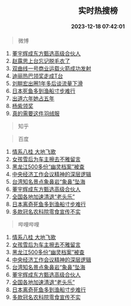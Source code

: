 <div align="center"><h2>实时热搜榜</h2><h4>2023-12-18 07:42:01</h4></div>

> 微博  

1. [董宇辉成东方甄选高级合伙人](https://s.weibo.com/weibo?q=%23%E8%91%A3%E5%AE%87%E8%BE%89%E6%88%90%E4%B8%9C%E6%96%B9%E7%94%84%E9%80%89%E9%AB%98%E7%BA%A7%E5%90%88%E4%BC%99%E4%BA%BA%23&t=31&band_rank=1&Refer=top)<br />
2. [赵露思上台忘记脱毛衣了](https://s.weibo.com/weibo?q=%E8%B5%B5%E9%9C%B2%E6%80%9D%E4%B8%8A%E5%8F%B0%E5%BF%98%E8%AE%B0%E8%84%B1%E6%AF%9B%E8%A1%A3%E4%BA%86&t=31&band_rank=2&Refer=top)<br />
3. [双曲线一号商业运载火箭成功发射](https://s.weibo.com/weibo?q=%23%E5%8F%8C%E6%9B%B2%E7%BA%BF%E4%B8%80%E5%8F%B7%E5%95%86%E4%B8%9A%E8%BF%90%E8%BD%BD%E7%81%AB%E7%AE%AD%E6%88%90%E5%8A%9F%E5%8F%91%E5%B0%84%23&t=31&band_rank=3&Refer=top)<br />
4. [迪丽热巴领奖走成T台](https://s.weibo.com/weibo?q=%E8%BF%AA%E4%B8%BD%E7%83%AD%E5%B7%B4%E9%A2%86%E5%A5%96%E8%B5%B0%E6%88%90T%E5%8F%B0&t=31&band_rank=4&Refer=top)<br />
5. [刘畊宏出圈1年多后谈流量下滑](https://s.weibo.com/weibo?q=%23%E5%88%98%E7%95%8A%E5%AE%8F%E5%87%BA%E5%9C%881%E5%B9%B4%E5%A4%9A%E5%90%8E%E8%B0%88%E6%B5%81%E9%87%8F%E4%B8%8B%E6%BB%91%23&t=31&band_rank=5&Refer=top)<br />
6. [日本死鱼多到渔船寸步难行](https://s.weibo.com/weibo?q=%23%E6%97%A5%E6%9C%AC%E6%AD%BB%E9%B1%BC%E5%A4%9A%E5%88%B0%E6%B8%94%E8%88%B9%E5%AF%B8%E6%AD%A5%E9%9A%BE%E8%A1%8C%23&t=31&band_rank=6&Refer=top)<br />
7. [出道六年她占五年](https://s.weibo.com/weibo?q=%23%E5%87%BA%E9%81%93%E5%85%AD%E5%B9%B4%E5%A5%B9%E5%8D%A0%E4%BA%94%E5%B9%B4%23&t=31&band_rank=7&Refer=top)<br />
8. [杨紫领奖](https://s.weibo.com/weibo?q=%E6%9D%A8%E7%B4%AB%E9%A2%86%E5%A5%96&t=31&band_rank=8&Refer=top)<br />
9. [真的需要这件羽绒服](https://s.weibo.com/weibo?q=%23%E7%9C%9F%E7%9A%84%E9%9C%80%E8%A6%81%E8%BF%99%E4%BB%B6%E7%BE%BD%E7%BB%92%E6%9C%8D%23&t=31&band_rank=9&Refer=top)<br />

> 知乎  


> 百度  

1. [情系八桂 大地飞歌](https://www.baidu.com/s?wd=%E6%83%85%E7%B3%BB%E5%85%AB%E6%A1%82+%E5%A4%A7%E5%9C%B0%E9%A3%9E%E6%AD%8C&sa=fyb_news&rsv_dl=fyb_news)<br />
2. [女孩雪后为车主擦去不雅留言](https://www.baidu.com/s?wd=%E5%A5%B3%E5%AD%A9%E9%9B%AA%E5%90%8E%E4%B8%BA%E8%BD%A6%E4%B8%BB%E6%93%A6%E5%8E%BB%E4%B8%8D%E9%9B%85%E7%95%99%E8%A8%80&sa=fyb_news&rsv_dl=fyb_news)<br />
3. [黑龙江500多份“幽灵档案”被查](https://www.baidu.com/s?wd=%E9%BB%91%E9%BE%99%E6%B1%9F500%E5%A4%9A%E4%BB%BD%E2%80%9C%E5%B9%BD%E7%81%B5%E6%A1%A3%E6%A1%88%E2%80%9D%E8%A2%AB%E6%9F%A5&sa=fyb_news&rsv_dl=fyb_news)<br />
4. [中央经济工作会议精神的深层逻辑](https://www.baidu.com/s?wd=%E4%B8%AD%E5%A4%AE%E7%BB%8F%E6%B5%8E%E5%B7%A5%E4%BD%9C%E4%BC%9A%E8%AE%AE%E7%B2%BE%E7%A5%9E%E7%9A%84%E6%B7%B1%E5%B1%82%E9%80%BB%E8%BE%91&sa=fyb_news&rsv_dl=fyb_news)<br />
5. [台湾知名景点象鼻岩“象鼻”坠海](https://www.baidu.com/s?wd=%E5%8F%B0%E6%B9%BE%E7%9F%A5%E5%90%8D%E6%99%AF%E7%82%B9%E8%B1%A1%E9%BC%BB%E5%B2%A9%E2%80%9C%E8%B1%A1%E9%BC%BB%E2%80%9D%E5%9D%A0%E6%B5%B7&sa=fyb_news&rsv_dl=fyb_news)<br />
6. [董宇辉成东方甄选高级合伙人](https://www.baidu.com/s?wd=%E8%91%A3%E5%AE%87%E8%BE%89%E6%88%90%E4%B8%9C%E6%96%B9%E7%94%84%E9%80%89%E9%AB%98%E7%BA%A7%E5%90%88%E4%BC%99%E4%BA%BA&sa=fyb_news&rsv_dl=fyb_news)<br />
7. [全国各地加速清退“老头乐”](https://www.baidu.com/s?wd=%E5%85%A8%E5%9B%BD%E5%90%84%E5%9C%B0%E5%8A%A0%E9%80%9F%E6%B8%85%E9%80%80%E2%80%9C%E8%80%81%E5%A4%B4%E4%B9%90%E2%80%9D&sa=fyb_news&rsv_dl=fyb_news)<br />
8. [日本离奇死鱼多到渔船寸步难行](https://www.baidu.com/s?wd=%E6%97%A5%E6%9C%AC%E7%A6%BB%E5%A5%87%E6%AD%BB%E9%B1%BC%E5%A4%9A%E5%88%B0%E6%B8%94%E8%88%B9%E5%AF%B8%E6%AD%A5%E9%9A%BE%E8%A1%8C&sa=fyb_news&rsv_dl=fyb_news)<br />
9. [多款冠名农科院零食宣传不实](https://www.baidu.com/s?wd=%E5%A4%9A%E6%AC%BE%E5%86%A0%E5%90%8D%E5%86%9C%E7%A7%91%E9%99%A2%E9%9B%B6%E9%A3%9F%E5%AE%A3%E4%BC%A0%E4%B8%8D%E5%AE%9E&sa=fyb_news&rsv_dl=fyb_news)<br />

> 哔哩哔哩  

1. [情系八桂 大地飞歌](https://www.baidu.com/s?wd=%E6%83%85%E7%B3%BB%E5%85%AB%E6%A1%82+%E5%A4%A7%E5%9C%B0%E9%A3%9E%E6%AD%8C&sa=fyb_news&rsv_dl=fyb_news)<br />
2. [女孩雪后为车主擦去不雅留言](https://www.baidu.com/s?wd=%E5%A5%B3%E5%AD%A9%E9%9B%AA%E5%90%8E%E4%B8%BA%E8%BD%A6%E4%B8%BB%E6%93%A6%E5%8E%BB%E4%B8%8D%E9%9B%85%E7%95%99%E8%A8%80&sa=fyb_news&rsv_dl=fyb_news)<br />
3. [黑龙江500多份“幽灵档案”被查](https://www.baidu.com/s?wd=%E9%BB%91%E9%BE%99%E6%B1%9F500%E5%A4%9A%E4%BB%BD%E2%80%9C%E5%B9%BD%E7%81%B5%E6%A1%A3%E6%A1%88%E2%80%9D%E8%A2%AB%E6%9F%A5&sa=fyb_news&rsv_dl=fyb_news)<br />
4. [中央经济工作会议精神的深层逻辑](https://www.baidu.com/s?wd=%E4%B8%AD%E5%A4%AE%E7%BB%8F%E6%B5%8E%E5%B7%A5%E4%BD%9C%E4%BC%9A%E8%AE%AE%E7%B2%BE%E7%A5%9E%E7%9A%84%E6%B7%B1%E5%B1%82%E9%80%BB%E8%BE%91&sa=fyb_news&rsv_dl=fyb_news)<br />
5. [台湾知名景点象鼻岩“象鼻”坠海](https://www.baidu.com/s?wd=%E5%8F%B0%E6%B9%BE%E7%9F%A5%E5%90%8D%E6%99%AF%E7%82%B9%E8%B1%A1%E9%BC%BB%E5%B2%A9%E2%80%9C%E8%B1%A1%E9%BC%BB%E2%80%9D%E5%9D%A0%E6%B5%B7&sa=fyb_news&rsv_dl=fyb_news)<br />
6. [董宇辉成东方甄选高级合伙人](https://www.baidu.com/s?wd=%E8%91%A3%E5%AE%87%E8%BE%89%E6%88%90%E4%B8%9C%E6%96%B9%E7%94%84%E9%80%89%E9%AB%98%E7%BA%A7%E5%90%88%E4%BC%99%E4%BA%BA&sa=fyb_news&rsv_dl=fyb_news)<br />
7. [全国各地加速清退“老头乐”](https://www.baidu.com/s?wd=%E5%85%A8%E5%9B%BD%E5%90%84%E5%9C%B0%E5%8A%A0%E9%80%9F%E6%B8%85%E9%80%80%E2%80%9C%E8%80%81%E5%A4%B4%E4%B9%90%E2%80%9D&sa=fyb_news&rsv_dl=fyb_news)<br />
8. [日本离奇死鱼多到渔船寸步难行](https://www.baidu.com/s?wd=%E6%97%A5%E6%9C%AC%E7%A6%BB%E5%A5%87%E6%AD%BB%E9%B1%BC%E5%A4%9A%E5%88%B0%E6%B8%94%E8%88%B9%E5%AF%B8%E6%AD%A5%E9%9A%BE%E8%A1%8C&sa=fyb_news&rsv_dl=fyb_news)<br />
9. [多款冠名农科院零食宣传不实](https://www.baidu.com/s?wd=%E5%A4%9A%E6%AC%BE%E5%86%A0%E5%90%8D%E5%86%9C%E7%A7%91%E9%99%A2%E9%9B%B6%E9%A3%9F%E5%AE%A3%E4%BC%A0%E4%B8%8D%E5%AE%9E&sa=fyb_news&rsv_dl=fyb_news)<br />
